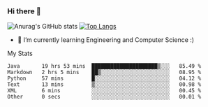 ### Hi there 👋

![Anurag's GitHub stats](https://github-readme-stats.vercel.app/api?username=MatteoIorio11&show_icons=true&theme=dark) 
[![Top Langs](https://github-readme-stats.vercel.app/api/top-langs/?username=MatteoIorio11&theme=dark)](https://github.com/MatteoIorio11/github-readme-stats)

- 🌱 I’m currently learning Engineering and Computer Science :)

<!--
**MatteoIorio11/MatteoIorio11** is a ✨ _special_ ✨ repository because its `README.md` (this file) appears on your GitHub profile.

Here are some ideas to get you started:

- 🔭 I’m currently working on ...
- 🌱 I’m currently learning ...
- 👯 I’m looking to collaborate on ...
- 🤔 I’m looking for help with ...
- 💬 Ask me about ...
- 📫 How to reach me: ...
- 😄 Pronouns: ...
- ⚡ Fun fact: ...
-->
My Stats
<!--START_SECTION:waka-->

```text
Java       19 hrs 53 mins  █████████████████████▒░░░   85.49 %
Markdown   2 hrs 5 mins    ██▒░░░░░░░░░░░░░░░░░░░░░░   08.95 %
Python     57 mins         █░░░░░░░░░░░░░░░░░░░░░░░░   04.12 %
Text       13 mins         ▒░░░░░░░░░░░░░░░░░░░░░░░░   00.98 %
XML        6 mins          ░░░░░░░░░░░░░░░░░░░░░░░░░   00.45 %
Other      0 secs          ░░░░░░░░░░░░░░░░░░░░░░░░░   00.01 %
```

<!--END_SECTION:waka-->
